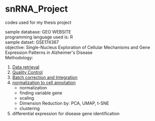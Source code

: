 # snRNA_Project
codes used for my thesis project

sample database: GEO WEBSITE<br>
programming language used is: R<br>
sample datset: GSE174367 <br>
objective: Single-Nucleus Exploration of Cellular Mechanisms and Gene Expression Patterns in Alzheimer's Disease<br>
Methodology: <ol>
<li><a href="code_to_load.R">Data retrieval</li>
<li><a href="QC.R" >Quality Control </li>
<li><a href="batch effect.R" >Batch correction and Integration </li>
<li><a href="Norm_anno.R">normalization to cell annotation</a>
    <ul>
        <li>normalization</li>
        <li>finding variable gene</li>
        <li>scaling</li>
        <li>Dimension Reduction by: PCA, UMAP, t-SNE</li>
        <li>clustering</li>
    </ul>
</li>
<li>differential expression for disease gene identification</li>
</ol>       
